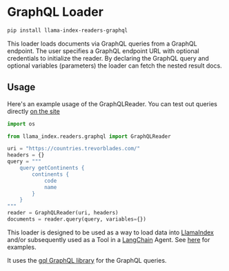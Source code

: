 # GraphQL Loader

```bash
pip install llama-index-readers-graphql
```

This loader loads documents via GraphQL queries from a GraphQL endpoint.
The user specifies a GraphQL endpoint URL with optional credentials to initialize the reader.
By declaring the GraphQL query and optional variables (parameters) the loader can fetch the nested result docs.

## Usage

Here's an example usage of the GraphQLReader.
You can test out queries directly [on the site](https://countries.trevorblades.com/)

```python
import os

from llama_index.readers.graphql import GraphQLReader

uri = "https://countries.trevorblades.com/"
headers = {}
query = """
    query getContinents {
        continents {
            code
            name
        }
    }
"""
reader = GraphQLReader(uri, headers)
documents = reader.query(query, variables={})
```

This loader is designed to be used as a way to load data into [LlamaIndex](https://github.com/run-llama/llama_index/tree/main/llama_index)
and/or subsequently used as a Tool in a [LangChain](https://github.com/hwchase17/langchain) Agent.
See [here](https://github.com/emptycrown/llama-hub/tree/main) for examples.

It uses the [gql GraphQL library](https://pypi.org/project/gql/) for the GraphQL queries.
